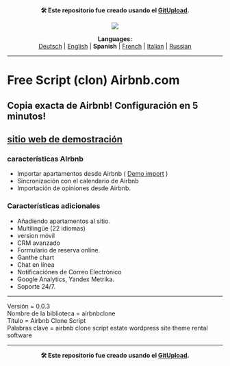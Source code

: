 <p align="center"><b>🛠️ Este repositorio fue creado usando el <a href="https://gitupload.com">GitUpload</a>.</b></p>
<p align="center"><a href="https://estate.im"><img src="https://github.com/markolofsen/airbnbclone//blob/master/.banners/banner_es.jpg?raw=1" /></a></p>
<p align="center"><b>Languages:</b><br /><a href="https://github.com/markolofsen/airbnbclone/blob/master/README_de.md">Deutsch</a> | <a href="https://github.com/markolofsen/airbnbclone/blob/master/README.md">English</a> | <b>Spanish</b> | <a href="https://github.com/markolofsen/airbnbclone/blob/master/README_fr.md">French</a> | <a href="https://github.com/markolofsen/airbnbclone/blob/master/README_it.md">Italian</a> | <a href="https://github.com/markolofsen/airbnbclone/blob/master/README_ru.md">Russian</a></p>

---

# Free Script (clon) Airbnb.com
## Copia exacta de Airbnb! Configuración en 5 minutos!
## <a href="https://demo.estate.im">sitio web de demostración</a>

### características AIrbnb
* Importar apartamentos desde Airbnb ( <a href="https://estate.im/">Demo import</a> )
* Sincronización con el calendario de Airbnb
* Importación de opiniones desde Airbnb.


### Características adicionales
* Añadiendo apartamentos al sitio.
* Multilingüe (22 idiomas)
* version móvil
* CRM avanzado
* Formulario de reserva online.
* Ganthe chart
* Chat en línea
* Notificaciónes de Correo Electrónico
* Google Analytics, Yandex Metrika.
* Soporte 24/7.


<hr />

Versión = 0.0.3 <br />
Nombre de la biblioteca = airbnbclone <br />
Título = Airbnb Clone Script <br />
Palabras clave = airbnb clone script estate wordpress site theme rental software <br />


---

<p align="center"><b>🛠️ Este repositorio fue creado usando el <a href="https://gitupload.com">GitUpload</a>.</b></p>